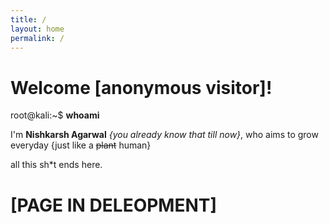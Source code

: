 ```yaml
---
title: /
layout: home
permalink: /
---
```


# Welcome [anonymous visitor]!

root@kali:~$ **whoami**

I'm **Nishkarsh Agarwal** *{you already know that till now}*,
who aims to grow everyday {just like a <s>plant</s> human}

all this sh*t ends here.

# [PAGE IN DELEOPMENT]

